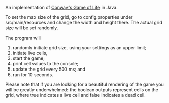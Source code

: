 An implementation of [Conway's Game of Life](https://en.wikipedia.org/wiki/Conway's_Game_of_Life) in Java.

To set the max size of the grid, go to config.properties under src/main/resources and change the width and height there.
The actual grid size will be set randomly.

The program will
1. randomly initiate grid size, using your settings as an upper limit; 
2. initiate live cells,
3. start the game;
4. print cell values to the console;
5. update the grid every 500 ms; and 
6. run for 10 seconds.

Please note that if you are looking for a beautiful rendering of the game you will be greatly underwhelmed:
the boolean outputs represent cells on the grid, where true indicates a live cell and false indicates a dead cell.

